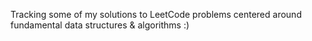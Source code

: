Tracking some of my solutions to LeetCode problems centered around fundamental data structures & algorithms :)

